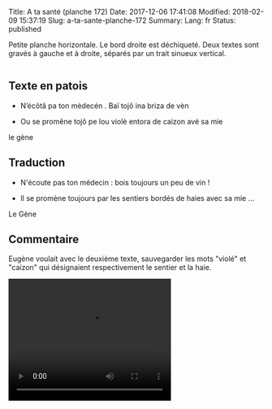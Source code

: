 Title: A ta santé (planche 172)
Date: 2017-12-06 17:41:08
Modified: 2018-02-09 15:37:19
Slug: a-ta-sante-planche-172
Summary: 
Lang: fr
Status: published

Petite planche horizontale. Le bord droite est déchiqueté. Deux textes sont gravés à gauche et à droite, séparés par un trait sinueux vertical.


<figure class="image-block" style="float: center;">
  <img alt="" src="{static}/images/planche_172.png">
  <figcaption style="max-width: 1938px"></figcaption>
</figure>




## Texte en patois

- N’écôtâ pa ton mèdecén . Baï tojô ina briza de vèn




- Ou se promêne tojô pe lou violè entora de caizon avé sa mie


le gène



## Traduction

- N'écoute pas ton médecin : bois toujours un peu de vin !



- Il se promène toujours par les sentiers bordés de haies avec sa mie ...


Le Gène



## Commentaire

Eugène voulait avec le deuxième texte, sauvegarder les mots "violé" et "caizon" qui désignaient respectivement le sentier et la haie.





<video width="320" height="240" controls>
  <source src="https://d1njpgd0ygatdn.cloudfront.net/video_172.mp4" type="video/mp4">
</video>
